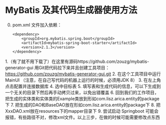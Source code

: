 # MyBatis 及其代码生成器使用方法

0. pom.xml 文件加入依赖：
   ```
   <dependency>
       <groupId>org.mybatis.spring.boot</groupId>
       <artifactId>mybatis-spring-boot-starter</artifactId>
       <version>2.1.3</version>
   </dependency>
   ```
1.（有了就不用下载了）在这里有源码https://github.com/zouzg/mybatis-generator-gui 用Git把代码拉下来并且创建工具项目：https://github.com/zouzg/mybatis-generator-gui.git
2. 在这个工具项目中运行MainUI （注意，在自己写代码的机器上运行的时候，必须用JDK 8）
3. 在左上角点击配置并连接数据库
4. 选中目标表
5. 填写表和生成代码的信息，可以下生成到一个无关的目录下然后再手动拷贝过来，以免出错覆盖
6. 回到我们的工作项目，把生成的实体类和实体类的Example类放到形如com.lisz.arica.entity的package下
7. 把生成的DAO和BaseDAO放在形如com.lisz.arica.entity的package下
8. 把XxxDAO.xml放在resources下的mapper目录下
9. 尝试启动 Springboot 可能会报错，有些路径不对，修改xml文件。以上三步，在做的时候可能需要修改点东西